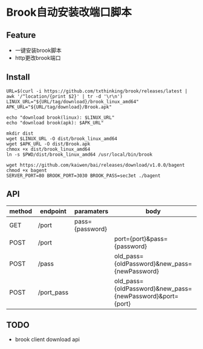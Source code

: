# Brook自动安装改端口脚本

## Feature
+ 一键安装brook脚本
+ http更改brook端口

## Install
```shell
URL=$(curl -i https://github.com/txthinking/brook/releases/latest | awk '/^location/{print $2}' | tr -d '\r\n')
LINUX_URL="${URL/tag/download}/brook_linux_amd64"
APK_URL="${URL/tag/download}/Brook.apk"

echo "download brook(linux): $LINUX_URL"
echo "download brook(apk): $APK_URL"

mkdir dist
wget $LINUX_URL -O dist/brook_linux_amd64
wget $APK_URL -O dist/Brook.apk
chmox +x dist/brook_linux_amd64
ln -s $PWD/dist/brook_linux_amd64 /usr/local/bin/brook

wget https://github.com/kaiwen/bai/releases/download/v1.0.0/bagent
chmod +x bagent
SERVER_PORT=80 BROOK_PORT=3030 BROOK_PASS=sec3et ./bagent
```

## API
| method | endpoint | paramaters | body | note |
| -- | -- | -- | -- | -- |
| GET | /port | pass={password} | | get brook port |
| POST | /port | | port={port}&pass={password} | set brook port |
| POST | /pass | | old_pass={oldPassword}&new_pass={newPassword} | set brook password |
| POST | /port_pass | | old_pass={oldPassword}&new_pass={newPassword}&port={port} | set brook password and port |

## TODO
+ brook client download api